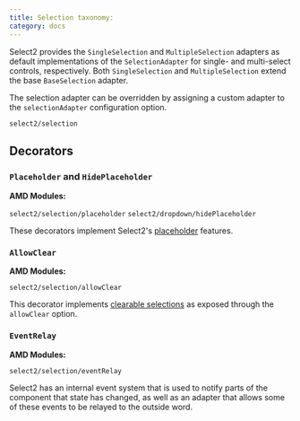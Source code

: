 ```yaml
---
title: Selection taxonomy:
category: docs
---
```


Select2 provides the `SingleSelection` and `MultipleSelection` adapters as default implementations of
the `SelectionAdapter` for single- and multi-select controls, respectively. Both `SingleSelection`
and `MultipleSelection` extend the base `BaseSelection` adapter.

The selection adapter can be overridden by assigning a custom adapter to the `selectionAdapter` configuration option.

`select2/selection`

## Decorators

### `Placeholder` and `HidePlaceholder`

**AMD Modules:**

`select2/selection/placeholder`
`select2/dropdown/hidePlaceholder`

These decorators implement Select2's [placeholder](/placeholders) features.

### `AllowClear`

**AMD Modules:**

`select2/selection/allowClear`

This decorator implements [clearable selections](/selections#clearable-selections) as exposed through the `allowClear`
option.

### `EventRelay`

**AMD Modules:**

`select2/selection/eventRelay`

Select2 has an internal event system that is used to notify parts of the component that state has changed, as well as an
adapter that allows some of these events to be relayed to the outside word.
